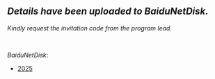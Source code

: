 
## *Details have been uploaded to BaiduNetDisk.*

*Kindly request the invitation code from the program lead.*

<br>

*BaiduNetDisk*: &nbsp; 

- [2025](https://pan.baidu.com/s/1G4tcjrjDohk6BQDTS79CYQ)
